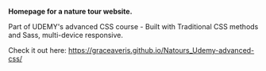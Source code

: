**Homepage for a nature tour website.**

Part of UDEMY's advanced CSS course - Built with Traditional CSS methods and Sass, multi-device responsive.

Check it out here:
https://graceaveris.github.io/Natours_Udemy-advanced-css/
